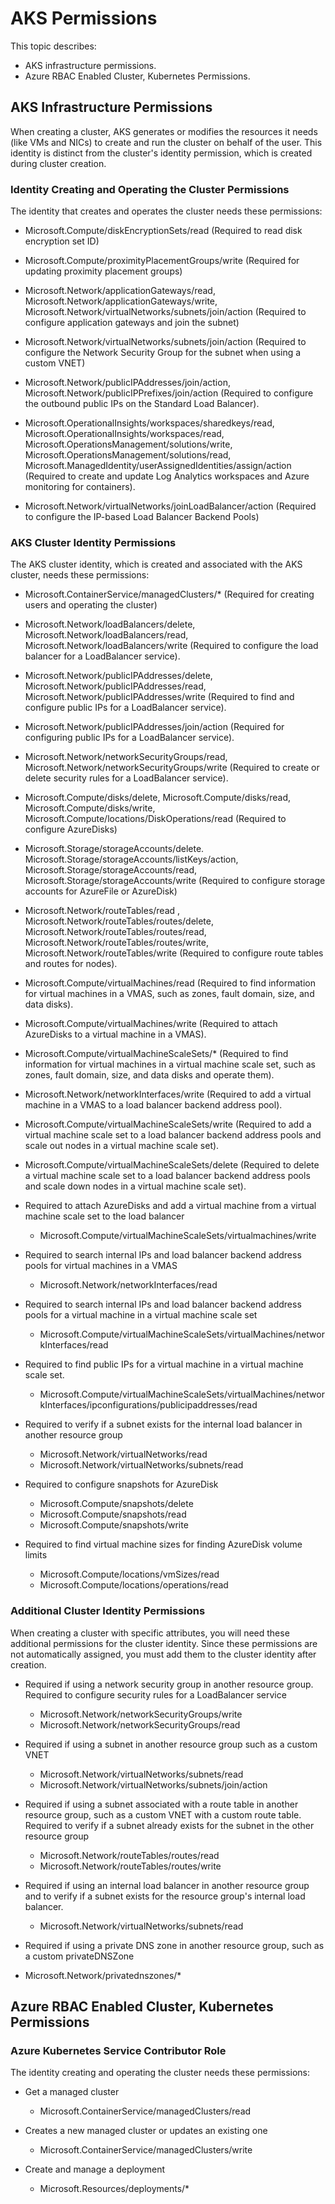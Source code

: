 
#   AKS Permissions

This topic describes:

* AKS infrastructure permissions.
* Azure RBAC Enabled Cluster, Kubernetes Permissions.

##   AKS Infrastructure Permissions

When creating a cluster, AKS generates or modifies the resources it needs (like VMs and NICs) to create and run the cluster on behalf of the user. This identity is distinct from the cluster's identity permission, which is created during cluster creation.

###  Identity Creating and Operating the Cluster Permissions

The identity that creates and operates the cluster needs these permissions:

* Microsoft.Compute/diskEncryptionSets/read (Required to read disk encryption set ID)

* Microsoft.Compute/proximityPlacementGroups/write (Required for updating proximity placement groups)	
  
* Microsoft.Network/applicationGateways/read, Microsoft.Network/applicationGateways/write, Microsoft.Network/virtualNetworks/subnets/join/action (Required to configure application gateways and join the subnet)
 	
* Microsoft.Network/virtualNetworks/subnets/join/action	(Required to configure the Network Security Group for the subnet when using a custom VNET)

* Microsoft.Network/publicIPAddresses/join/action, Microsoft.Network/publicIPPrefixes/join/action (Required to configure the outbound public IPs on the Standard Load Balancer).	

* Microsoft.OperationalInsights/workspaces/sharedkeys/read, Microsoft.OperationalInsights/workspaces/read, Microsoft.OperationsManagement/solutions/write, Microsoft.OperationsManagement/solutions/read, Microsoft.ManagedIdentity/userAssignedIdentities/assign/action (Required to create and update Log Analytics workspaces and Azure monitoring for containers).
 	
* Microsoft.Network/virtualNetworks/joinLoadBalancer/action (Required to configure the IP-based Load Balancer Backend Pools)
   

###  AKS Cluster Identity Permissions

The AKS cluster identity, which is created and associated with the AKS cluster, needs these permissions: 

* Microsoft.ContainerService/managedClusters/* (Required for creating users and operating the cluster)
  	
* Microsoft.Network/loadBalancers/delete, Microsoft.Network/loadBalancers/read, Microsoft.Network/loadBalancers/write (Required to configure the load balancer for a LoadBalancer service).
  
* Microsoft.Network/publicIPAddresses/delete, Microsoft.Network/publicIPAddresses/read, Microsoft.Network/publicIPAddresses/write (Required to find and configure public IPs for a LoadBalancer service).
	
* Microsoft.Network/publicIPAddresses/join/action (Required for configuring public IPs for a LoadBalancer service).
   	
* Microsoft.Network/networkSecurityGroups/read, Microsoft.Network/networkSecurityGroups/write (Required to create or delete security rules for a LoadBalancer service).
  	
* Microsoft.Compute/disks/delete, Microsoft.Compute/disks/read, Microsoft.Compute/disks/write, Microsoft.Compute/locations/DiskOperations/read (Required to configure AzureDisks)	

* Microsoft.Storage/storageAccounts/delete. Microsoft.Storage/storageAccounts/listKeys/action, Microsoft.Storage/storageAccounts/read, Microsoft.Storage/storageAccounts/write (Required to configure storage accounts for AzureFile or AzureDisk)
 
* Microsoft.Network/routeTables/read , Microsoft.Network/routeTables/routes/delete, Microsoft.Network/routeTables/routes/read, Microsoft.Network/routeTables/routes/write, Microsoft.Network/routeTables/write (Required to configure route tables and routes for nodes).

* Microsoft.Compute/virtualMachines/read (Required to find information for virtual machines in a VMAS, such as zones, fault domain, size, and data disks).
   
* Microsoft.Compute/virtualMachines/write (Required to attach AzureDisks to a virtual machine in a VMAS).
  
* Microsoft.Compute/virtualMachineScaleSets/* (Required to find information for virtual machines in a virtual machine scale set, such as zones, fault domain, size, and data disks and operate them).
   
* Microsoft.Network/networkInterfaces/write (Required to add a virtual machine in a VMAS to a load balancer backend address pool).
 
* Microsoft.Compute/virtualMachineScaleSets/write (Required to add a virtual machine scale set to a load balancer backend address pools and scale out nodes in a virtual machine scale set).
  
* Microsoft.Compute/virtualMachineScaleSets/delete (Required to delete a virtual machine scale set to a load balancer backend address pools and scale down nodes in a virtual machine scale set).
  


*  Required to attach AzureDisks and add a virtual machine from a virtual machine scale set to the load balancer
   * Microsoft.Compute/virtualMachineScaleSets/virtualmachines/write	

*  Required to search internal IPs and load balancer backend address pools for virtual machines in a VMAS
   * Microsoft.Network/networkInterfaces/read	

*  Required to search internal IPs and load balancer backend address pools for a virtual machine in a virtual machine scale set
   * Microsoft.Compute/virtualMachineScaleSets/virtualMachines/networkInterfaces/read	

*  Required to find public IPs for a virtual machine in a virtual machine scale set.
   * Microsoft.Compute/virtualMachineScaleSets/virtualMachines/networkInterfaces/ipconfigurations/publicipaddresses/read	

*  Required to verify if a subnet exists for the internal load balancer in another resource group
   * Microsoft.Network/virtualNetworks/read 
   * Microsoft.Network/virtualNetworks/subnets/read	

*  Required to configure snapshots for AzureDisk
   * Microsoft.Compute/snapshots/delete 
   * Microsoft.Compute/snapshots/read 
   * Microsoft.Compute/snapshots/write	

*  Required to find virtual machine sizes for finding AzureDisk volume limits
   * Microsoft.Compute/locations/vmSizes/read 
   * Microsoft.Compute/locations/operations/read	


###  Additional Cluster Identity Permissions

When creating a cluster with specific attributes, you will need these additional permissions for the cluster identity. Since these permissions are not automatically assigned, you must add them to the cluster identity after creation.

*  Required if using a network security group in another resource group. Required to configure security rules for a LoadBalancer service
   * Microsoft.Network/networkSecurityGroups/write 
   * Microsoft.Network/networkSecurityGroups/read	

*  Required if using a subnet in another resource group such as a custom VNET
   * Microsoft.Network/virtualNetworks/subnets/read 
   * Microsoft.Network/virtualNetworks/subnets/join/action	

*  Required if using a subnet associated with a route table in another resource group, such as a custom VNET with a custom route table. Required to verify if a subnet already exists for the subnet in the other resource group
   * Microsoft.Network/routeTables/routes/read 
   * Microsoft.Network/routeTables/routes/write	

*  Required if using an internal load balancer in another resource group and to verify if a subnet exists for the resource group's internal load balancer.
   * Microsoft.Network/virtualNetworks/subnets/read	

*   Required if using a private DNS zone in another resource group, such as a custom privateDNSZone
   * Microsoft.Network/privatednszones/*	


##  Azure RBAC Enabled Cluster, Kubernetes Permissions

### Azure Kubernetes Service Contributor Role

The identity creating and operating the cluster needs these permissions:

* Get a managed cluster
   * Microsoft.ContainerService/managedClusters/read	

*  Creates a new managed cluster or updates an existing one
   * Microsoft.ContainerService/managedClusters/write

*  Create and manage a deployment
   * Microsoft.Resources/deployments/*	




